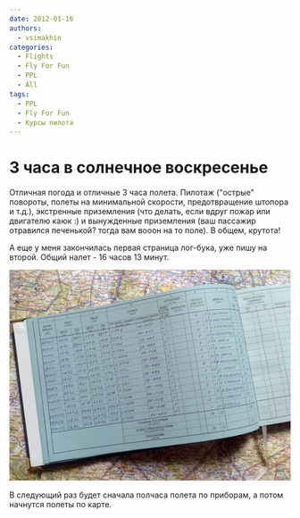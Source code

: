 ```yaml
---
date: 2012-01-16
authors:
  - vsimakhin
categories:
  - Flights
  - Fly For Fun
  - PPL
  - All
tags:
  - PPL
  - Fly For Fun
  - Курсы пилота
---
```


# 3 часа в солнечное воскресенье

Отличная погода и отличные 3 часа полета. Пилотаж ("острые" повороты, полеты на минимальной скорости, предотвращение штопора и т.д.), экстренные приземления (что делать, если вдруг пожар или двигателю каюк :) и вынужденные приземления (ваш пассажир отравился печенькой? тогда вам вооон на то поле). В общем, крутота!

А еще у меня закончилась первая страница лог-бука, уже пишу на второй. Общий налет - 16 часов 13 минут.

![](IMG_20120116_131428.jpg)

В следующий раз будет сначала полчаса полета по приборам, а потом начнутся полеты по карте.